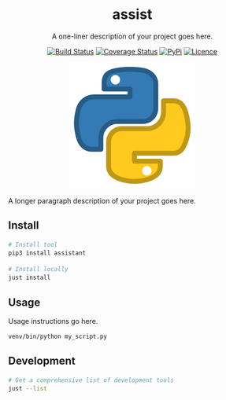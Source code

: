 <div align="center">

# assist

A one-liner description of your project goes here.

[![Build Status](https://github.com/nicktolhurst/assist/workflows/build/badge.svg)](https://github.com/nicktolhurst/assist/actions)
[![Coverage Status](https://coveralls.io/repos/github/nicktolhurst/assist/badge.svg?branch=main)](https://coveralls.io/github/nicktolhurst/assist?branch=main)
[![PyPi](https://img.shields.io/pypi/v/assist)](https://pypi.org/project/assist)
[![Licence](https://img.shields.io/github/license/nicktolhurst/assist)](LICENSE)

<img src="https://raw.githubusercontent.com/justintime50/assets/main/src/python-template/showcase.png" alt="Showcase">

</div>

A longer paragraph description of your project goes here.

## Install

```bash
# Install tool
pip3 install assistant

# Install locally
just install
```

## Usage

Usage instructions go here.

```bash
venv/bin/python my_script.py
```

## Development

```bash
# Get a comprehensive list of development tools
just --list
```
